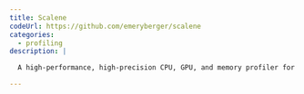 ```yaml
---
title: Scalene
codeUrl: https://github.com/emeryberger/scalene
categories:
  - profiling
description: |

  A high-performance, high-precision CPU, GPU, and memory profiler for Python

---
```


